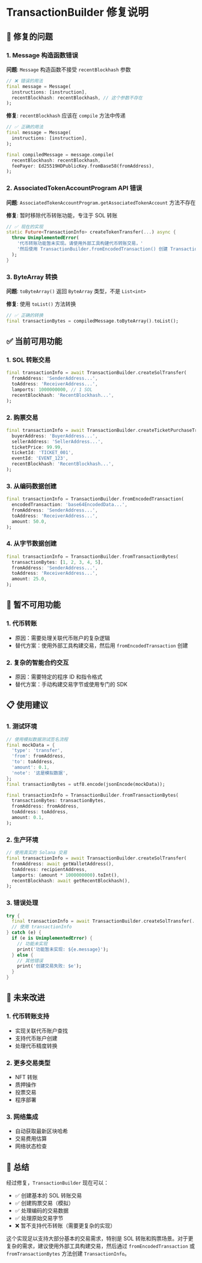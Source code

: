 # TransactionBuilder 修复说明

## 🔧 修复的问题

### 1. **Message 构造函数错误**
**问题**: `Message` 构造函数不接受 `recentBlockhash` 参数
```dart
// ❌ 错误的用法
final message = Message(
  instructions: [instruction],
  recentBlockhash: recentBlockhash, // 这个参数不存在
);
```

**修复**: `recentBlockhash` 应该在 `compile` 方法中传递
```dart
// ✅ 正确的用法
final message = Message(
  instructions: [instruction],
);

final compiledMessage = message.compile(
  recentBlockhash: recentBlockhash,
  feePayer: Ed25519HDPublicKey.fromBase58(fromAddress),
);
```

### 2. **AssociatedTokenAccountProgram API 错误**
**问题**: `AssociatedTokenAccountProgram.getAssociatedTokenAccount` 方法不存在

**修复**: 暂时移除代币转账功能，专注于 SOL 转账
```dart
// ✅ 现在的实现
static Future<TransactionInfo> createTokenTransfer(...) async {
  throw UnimplementedError(
    '代币转账功能暂未实现。请使用外部工具构建代币转账交易，'
    '然后使用 TransactionBuilder.fromEncodedTransaction() 创建 TransactionInfo。'
  );
}
```

### 3. **ByteArray 转换**
**问题**: `toByteArray()` 返回 `ByteArray` 类型，不是 `List<int>`

**修复**: 使用 `toList()` 方法转换
```dart
// ✅ 正确的转换
final transactionBytes = compiledMessage.toByteArray().toList();
```

## ✅ 当前可用功能

### 1. **SOL 转账交易**
```dart
final transactionInfo = await TransactionBuilder.createSolTransfer(
  fromAddress: 'SenderAddress...',
  toAddress: 'ReceiverAddress...',
  lamports: 1000000000, // 1 SOL
  recentBlockhash: 'RecentBlockhash...',
);
```

### 2. **购票交易**
```dart
final transactionInfo = await TransactionBuilder.createTicketPurchaseTransaction(
  buyerAddress: 'BuyerAddress...',
  sellerAddress: 'SellerAddress...',
  ticketPrice: 99.99,
  ticketId: 'TICKET_001',
  eventId: 'EVENT_123',
  recentBlockhash: 'RecentBlockhash...',
);
```

### 3. **从编码数据创建**
```dart
final transactionInfo = TransactionBuilder.fromEncodedTransaction(
  encodedTransaction: 'base64EncodedData...',
  fromAddress: 'SenderAddress...',
  toAddress: 'ReceiverAddress...',
  amount: 50.0,
);
```

### 4. **从字节数据创建**
```dart
final transactionInfo = TransactionBuilder.fromTransactionBytes(
  transactionBytes: [1, 2, 3, 4, 5],
  fromAddress: 'SenderAddress...',
  toAddress: 'ReceiverAddress...',
  amount: 25.0,
);
```

## 🚫 暂不可用功能

### 1. **代币转账**
- 原因：需要处理关联代币账户的复杂逻辑
- 替代方案：使用外部工具构建交易，然后用 `fromEncodedTransaction` 创建

### 2. **复杂的智能合约交互**
- 原因：需要特定的程序 ID 和指令格式
- 替代方案：手动构建交易字节或使用专门的 SDK

## 📋 使用建议

### 1. **测试环境**
```dart
// 使用模拟数据测试签名流程
final mockData = {
  'type': 'transfer',
  'from': fromAddress,
  'to': toAddress,
  'amount': 0.1,
  'note': '这是模拟数据',
};
final transactionBytes = utf8.encode(jsonEncode(mockData));

final transactionInfo = TransactionBuilder.fromTransactionBytes(
  transactionBytes: transactionBytes,
  fromAddress: fromAddress,
  toAddress: toAddress,
  amount: 0.1,
);
```

### 2. **生产环境**
```dart
// 使用真实的 Solana 交易
final transactionInfo = await TransactionBuilder.createSolTransfer(
  fromAddress: await getWalletAddress(),
  toAddress: recipientAddress,
  lamports: (amount * 1000000000).toInt(),
  recentBlockhash: await getRecentBlockhash(),
);
```

### 3. **错误处理**
```dart
try {
  final transactionInfo = await TransactionBuilder.createSolTransfer(...);
  // 使用 transactionInfo
} catch (e) {
  if (e is UnimplementedError) {
    // 功能未实现
    print('功能暂未实现: ${e.message}');
  } else {
    // 其他错误
    print('创建交易失败: $e');
  }
}
```

## 🔮 未来改进

### 1. **代币转账支持**
- 实现关联代币账户查找
- 支持代币账户创建
- 处理代币精度转换

### 2. **更多交易类型**
- NFT 转账
- 质押操作
- 投票交易
- 程序部署

### 3. **网络集成**
- 自动获取最新区块哈希
- 交易费用估算
- 网络状态检查

## 📝 总结

经过修复，`TransactionBuilder` 现在可以：
- ✅ 创建基本的 SOL 转账交易
- ✅ 创建购票交易（模拟）
- ✅ 处理编码的交易数据
- ✅ 处理原始交易字节
- ❌ 暂不支持代币转账（需要更复杂的实现）

这个实现足以支持大部分基本的交易需求，特别是 SOL 转账和购票场景。对于更复杂的需求，建议使用外部工具构建交易，然后通过 `fromEncodedTransaction` 或 `fromTransactionBytes` 方法创建 `TransactionInfo`。
